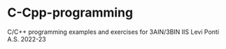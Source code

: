 # C-Cpp-programming
C/C++ programming examples and exercises for 3AIN/3BIN IIS Levi Ponti A.S. 2022-23
